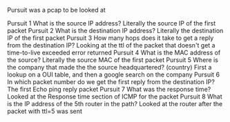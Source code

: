 Pursuit was a pcap to be looked at

Pursuit 1
	What is the source IP address?  Literally the source IP of the first packet
Pursuit 2
	What is the destination IP address?  Literally the destination IP of the first packet
Pursuit 3
	How many hops does it take to get a reply from the destination IP? Looking at the ttl of the packet that doesn't get a 
	time-to-live exceeded error returned
Pursuit 4
	What is the MAC address of the source? Literally the source MAC of the first packet
Pursuit 5
	Where is the company that made the the source headquartered? (country)  First a lookup on a OUI table, and then a google 
	search on the company
Pursuit 6
	In which packet number do we get the first reply from the destination IP?  The first Echo ping reply packet
Pursuit 7
	What was the response time?  Looked at the Response time section of ICMP for the packet
Pursuit 8
	What is the IP address of the 5th router in the path? Looked at the router after the packet with ttl=5 was sent

